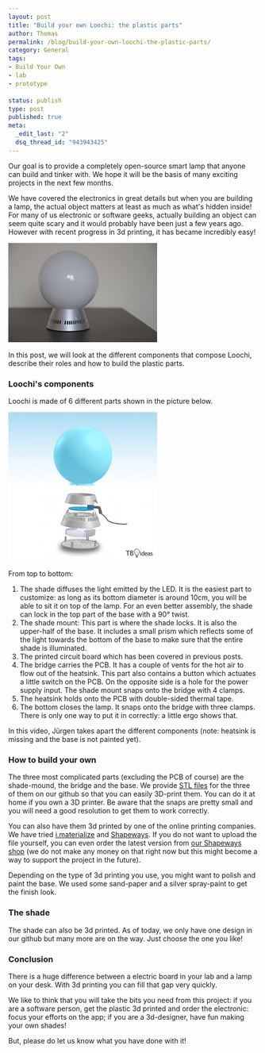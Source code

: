 ```yaml
--- 
layout: post
title: "Build your own Loochi: the plastic parts"
author: Thomas
permalink: /blog/build-your-own-loochi-the-plastic-parts/
category: General
tags: 
- Build Your Own
- lab
- prototype

status: publish
type: post
published: true
meta: 
  _edit_last: "2"
  dsq_thread_id: "943943425"
---
```


Our goal is to provide a completely open-source smart lamp that anyone can build and tinker with. We hope it will be the basis of many exciting projects in the next few months.

We have covered the electronics in great details but when you are building a lamp, the actual object matters at least as much as what's hidden inside! For many of us electronic or software geeks, actually building an object can seem quite scary and it would probably have been just a few years ago. However with recent progress in 3d printing, it has became incredibly easy!

[![loochi-lamp](/blog/img/loochi-lamp-300x200.jpg "loochi-lamp")](http://www.tbideas.com/blog/wp-content/uploads/2012/11/loochi-lamp.jpg)

In this post, we will look at the different components that compose Loochi, describe their roles and how to build the plastic parts.
### Loochi's components

Loochi is made of 6 different parts shown in the picture below.

![loochi-d-exploded-view](/blog/img/loochi-d-exploded-view-300x300.jpg "loochi-d-exploded-view")

<!-- more -->


From top to bottom: 
1. The shade diffuses the light emitted by the LED. It is the easiest part to customize: as long as its bottom diameter is around 10cm, you will be able to sit it on top of the lamp. For an even better assembly, the shade can lock in the top part of the base with a 90° twist. 
2. The shade mount: This part is where the shade locks. It is also the upper-half of the base. It includes a small prism which reflects some of the light towards the bottom of the base to make sure that the entire shade is illuminated. 
3. The printed circuit board which has been covered in previous posts. 
4. The bridge carries the PCB. It has a couple of vents for the hot air to flow out of the heatsink. This part also contains a button which actuates a little switch on the PCB. On the opposite side is a hole for the power supply input. The shade mount snaps onto the bridge with 4 clamps. 
5. The heatsink holds onto the PCB with double-sided thermal tape. 
6. The bottom closes the lamp. It snaps onto the bridge with three clamps. There is only one way to put it in correctly: a little ergo shows that.

In this video, Jürgen takes apart the different components (note: heatsink is missing and the base is not painted yet).

### How to build your own

The three most complicated parts (excluding the PCB of course) are the shade-mound, the bridge and the base. We provide [STL files](https://github.com/tbideas/loochi-hardware/tree/master/loochi-v0.4/Plastic/Loochi_Design) for the three of them on our github so that you can easily 3D-print them. You can do it at home if you own a 3D printer. Be aware that the snaps are pretty small and you will need a good resolution to get them to work correctly.

You can also have them 3d printed by one of the online printing companies. We have tried [i.materialize](http://imaterialize.com/) and [Shapeways](http://www.shapeways.com/). If you do not want to upload the file yourself, you can even order the latest version from [our Shapeways shop](http://www.shapeways.com/shops/tbideas) (we do not make any money on that right now but this might become a way to support the project in the future).

Depending on the type of 3d printing you use, you might want to polish and paint the base. We used some sand-paper and a silver spray-paint to get the finish look.

### The shade

The shade can also be 3d printed. As of today, we only have one design in our github but many more are on the way. Just choose the one you like!

### Conclusion

There is a huge difference between a electric board in your lab and a lamp on your desk. With 3d printing you can fill that gap very quickly.

We like to think that you will take the bits you need from this project: if you are a software person, get the plastic 3d printed and order the electronic: focus your efforts on the app; if you are a 3d-designer, have fun making your own shades!

But, please do let us know what you have done with it!

